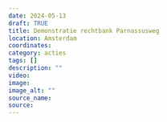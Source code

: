```yaml
---
date: 2024-05-13
draft: TRUE
title: Demonstratie rechtbank Parnassusweg
location: Amsterdam
coordinates: 
category: acties
tags: []
description: ""
video: 
image: 
image_alt: ""
source_name: 
source: 
---
```

